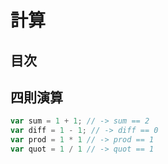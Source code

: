 # 計算

## 目次
<!-- toc -->

## 四則演算

```javascript
var sum = 1 + 1; // -> sum == 2
var diff = 1 - 1; // -> diff == 0
var prod = 1 * 1 // -> prod == 1
var quot = 1 / 1 // -> quot == 1
```